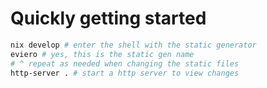# Quickly getting started

```sh
nix develop # enter the shell with the static generator
eviero # yes, this is the static gen name
# ^ repeat as needed when changing the static files
http-server . # start a http server to view changes
```

